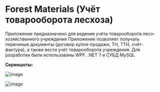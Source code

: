 # Forest Materials (Учёт товарооборота лесхоза)
Приложение предназначено для ведения учёта товарооборота лесо-хозяйственного учреждения
Приложение позволяет получать первчиные документы (договор купли-продажи, ТН, ТТН, счёт-фактура), а также вести учёт товарооборота учреждения.
Для разработки были использованы WPF. .NET 7 и СУБД MySQL

**Скриншоты:**

![image](https://github.com/loyvsc/ForestMaterials/assets/119746866/0764f807-0631-48f6-8e0b-2d8dcea7136f)

![image](https://github.com/loyvsc/ForestMaterials/assets/119746866/d5a96375-ee0a-468c-934f-119fe5ad08cd)
